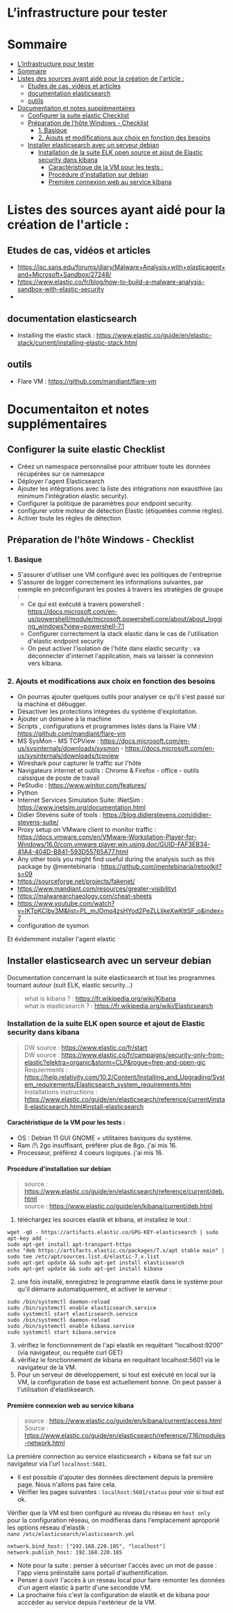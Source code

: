 # L’infrastructure pour tester
# Sommaire
- [L’infrastructure pour tester](#linfrastructure-pour-tester)
- [Sommaire](#sommaire)
- [Listes des sources ayant aidé pour la création de l'article :](#listes-des-sources-ayant-aidé-pour-la-création-de-larticle-)
  - [Etudes de cas, vidéos et articles](#etudes-de-cas-vidéos-et-articles)
  - [documentation elasticsearch](#documentation-elasticsearch)
  - [outils](#outils)
- [Documentaiton et notes supplémentaires](#documentaiton-et-notes-supplémentaires)
  - [Configurer la suite elastic Checklist](#configurer-la-suite-elastic-checklist)
  - [Préparation de l'hôte Windows - Checklist](#préparation-de-lhôte-windows---checklist)
    - [1. Basique](#1-basique)
    - [2. Ajouts et modifications aux choix en fonction des besoins](#2-ajouts-et-modifications-aux-choix-en-fonction-des-besoins)
  - [Installer elasticsearch avec un serveur debian](#installer-elasticsearch-avec-un-serveur-debian)
    - [Installation de la suite ELK open source et ajout de Elastic security dans kibana](#installation-de-la-suite-elk-open-source-et-ajout-de-elastic-security-dans-kibana)
      - [Caractéristique de la VM pour les tests :](#caractéristique-de-la-vm-pour-les-tests-)
      - [Procédure d'installation sur debian](#procédure-dinstallation-sur-debian)
      - [Première connexion web au service kibana](#première-connexion-web-au-service-kibana)

# Listes des sources ayant aidé pour la création de l'article :
## Etudes de cas, vidéos et articles
- https://isc.sans.edu/forums/diary/Malware+Analysis+with+elasticagent+and+Microsoft+Sandbox/27248/
- https://www.elastic.co/fr/blog/how-to-build-a-malware-analysis-sandbox-with-elastic-security
- 

## documentation elasticsearch
- Installing the elastic stack : https://www.elastic.co/guide/en/elastic-stack/current/installing-elastic-stack.html

## outils
- Flare VM : https://github.com/mandiant/flare-vm 

# Documentaiton et notes supplémentaires
## Configurer la suite elastic Checklist

- Créez un namespace personnalisé pour attribuer toute les données récupérées sur ce namesapce
- Déployer l'agent Elasticsearch
- Ajouter les intégrations avec la liste des intégrations non exausthive (au minimum l'intégration elastic security).
- Configurer la politique de paramètres pour endpoint security.
- configurer votre moteur de détection Elastic (étiquetées comme règles).
- Activer toute les règles de détection

## Préparation de l'hôte Windows - Checklist

### 1. Basique
- S'assurer d'utiliser une VM configuré avec les politiques de l'entreprise
- S'assurer de logger correctement les informations suivantes, par exemple en préconfigurant les postes à travers les stratégies de groupe :
  - Ce qui est exécuté à travers powershell : </br> 
    https://docs.microsoft.com/en-us/powershell/module/microsoft.powershell.core/about/about_logging_windows?view=powershell-7.1
  - Configurer correctement la stack elastic dans le cas de l'utilisation d'elastic endpoint security
  - On peut activer l'isolation de l'hôte dans elastic security : va déconnecter d'internet l'application, mais va laisser la connexion vers kibana.

### 2. Ajouts et modifications aux choix en fonction des besoins
- On pourras ajouter quelques outils pour analyser ce qu'il s'est passé sur la machine et débugger.
- Désactiver les protections intégrées du système d'exploitation.
- Ajouter un domaine à la machine
- Scripts , configurations et programmes listés dans la Flaire VM : https://github.com/mandiant/flare-vm
- MS SysMon - MS TCPView : https://docs.microsoft.com/en-us/sysinternals/downloads/sysmon - https://docs.microsoft.com/en-us/sysinternals/downloads/tcpview
- Wireshark pour capturer le traffic sur l'hôte
- Navigateurs internet et outils : Chrome & Firefox - office - outils calssique de poste de travail
- PeStudio : https://www.winitor.com/features/
- Python
- Internet Services Simulation Suite: INetSim : https://www.inetsim.org/documentation.html
- Didier Stevens suite of tools : https://blog.didierstevens.com/didier-stevens-suite/
- Proxy setup on VMware client to monitor traffic : https://docs.vmware.com/en/VMware-Workstation-Player-for-Windows/16.0/com.vmware.player.win.using.doc/GUID-FAF3EB34-41A4-404D-B841-593D55765A77.html
- Any other tools you might find useful during the analysis such as this package by @mentebinaria : https://github.com/mentebinaria/retoolkit?s=09
- https://sourceforge.net/projects/fakenet/
- https://www.mandiant.com/resources/greater-visibilityt
- https://malwarearchaeology.com/cheat-sheets
- https://www.youtube.com/watch?v=IKTpKCIbv3M&list=PL_mJOmq4zsHYod2PeZLLljkeXwKttSF_o&index=7
- configuration de sysmon

Et évidemment installer l'agent elastic

## Installer elasticsearch avec un serveur debian
Documentation concernant la suite elasticsearch et tout les programmes tournant autour (suit ELK, elastic security...)
> what is kibana ? : https://fr.wikipedia.org/wiki/Kibana </br>
> what is elasticsearch ? : https://fr.wikipedia.org/wiki/Elasticsearch

### Installation de la suite ELK open source et ajout de Elastic security dans kibana
> DW source : https://www.elastic.co/fr/start </br>
> DW source : https://www.elastic.co/fr/campaigns/security-only-from-elastic?elektra=organic&storm=CLP&rogue=free-and-open-gic </br>
> Requierments : https://help.relativity.com/10.2/Content/Installing_and_Upgrading/System_requirements/Elasticsearch_system_requirements.htm </br>
> Installations instructions : https://www.elastic.co/guide/en/elasticsearch/reference/current/install-elasticsearch.html#install-elasticsearch </br>

#### Caractéristique de la VM pour les tests :
- OS : Debian 11 GUI GNOME + utilitaires basiques du système.
- Ram /!\ 2go insuffisant, préférer plus de 8go. j'ai mis 16.
- Processeur, préférez 4 coeurs logiques. j'ai mis 16.

#### Procédure d'installation sur debian
> source : https://www.elastic.co/guide/en/elasticsearch/reference/current/deb.html</br>
> source : https://www.elastic.co/guide/en/kibana/current/deb.html
1) téléchargez les sources elastik et kibana, et installez le tout :
```
wget -qO - https://artifacts.elastic.co/GPG-KEY-elasticsearch | sudo apt-key add -
sudo apt-get install apt-transport-https
echo "deb https://artifacts.elastic.co/packages/7.x/apt stable main" | sudo tee /etc/apt/sources.list.d/elastic-7.x.list
sudo apt-get update && sudo apt-get install elasticsearch
sudo apt-get update && sudo apt-get install kibana
```
2) une fois installé, enregistrez le programme elastik dans le système pour qu'il démarre automatiquement, et activer le serveur :
```
sudo /bin/systemctl daemon-reload
sudo /bin/systemctl enable elasticsearch.service
sudo systemctl start elasticsearch.service
sudo /bin/systemctl daemon-reload
sudo /bin/systemctl enable kibana.service
sudo systemctl start kibana.service
```
3) vérifiez le fonctionnement de l'api elastik en requêtant "localhost:9200" (via navigateur, ou requête curl GET)
4) vérifiez le fonctionnement de kibana en requêtant localhost:5601 via le navigateur de la VM.
5) Pour un serveur de développement, si tout est exécuté en local sur la VM, la configuration de base est actuellement bonne. On peut passer à l'utilisation d'elastiksearch.

#### Première connexion web au service kibana

> source : https://www.elastic.co/guide/en/kibana/current/access.html </br>
> Source : https://www.elastic.co/guide/en/elasticsearch/reference/7.16/modules-network.html

La première connection au service elasticsearch + kibana se fait sur un navigateur via l'url `localhost:5601`.
- Il est possible d'ajouter des données directement depuis la première page. Nous n'allons pas faire cela. 
- Vérifier les pages suivantes : `localhost:5601/status` pour voir si tout est ok.

Vérifier que la VM est bien configuré au niveau du réseau en `host only` </br>
pour la configuration réseau, on modifieras dans l'emplacement aproporié les options réseau d'elastik : </br>
`nano /etc/elasticsearch/elasticsearch.yml`
```
network.bind_host: ["192.168.220.185", "localhost"]
network.publish_host: 192.168.220.185
```

- Note pour la suite : penser à sécuriser l'accès avec un mot de passe : l'app viens préinstallé sans portail d'authentification.
- Penser à ouvir l'accès à un réseau local pour faire remonter les données d'un agent elastic à partir d'une secondde VM.
- La prochaine fois c'est la configuration de elastik et de kibana pour acccéder au service depuis l'extérieur de la VM.

